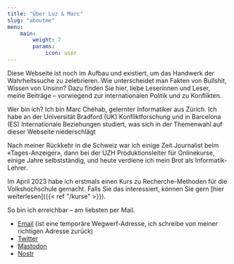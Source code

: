 ```yaml
---
title: "Über Luz & Marc"
slug: "aboutme"
menu:
    main:
        weight: 7
        params: 
            icon: user
---
```


Diese Webseite ist noch im Aufbau und existiert, um das Handwerk der Wahrheitssuche zu zelebrieren. Wie unterscheidet man Fakten von Bullshit, Wissen von Unsinn? Dazu finden Sie hier, liebe Leserinnen und Leser, meine Beiträge – vorwiegend zur internationalen Politik und zu Konflikten.

Wer bin ich? Ich bin Marc Chéhab, gelernter Informatiker aus Zürich. Ich habe an der Universität Bradford (UK) Konfliktforschung und in Barcelona (ES) Internationale Beziehungen studiert, was sich in der Themenwahl auf dieser Webseite niederschlägt

Nach meiner Rückkehr in die Schweiz war ich einige Zeit Journalist beim «Tages-Anzeiger», dann bei der UZH Produktionsleiter für Onlinekurse, einige Jahre selbstständig, und heute verdiene ich mein Brot als Informatik-Lehrer. 

Im April 2023 habe ich erstmals einen Kurs zu Recherche-Methoden für die Volkshochschule gemacht. Falls Sie das interessiert, können Sie gern [hier weiterlesen]({{< ref "/kurse" >}}).

So bin ich erreichbar – am liebsten per Mail.
* [Email](mailto:marcswegwerfemail@pm.me) (ist eine temporäre Wegwerf-Adresse, ich schreibe von meiner richtigen Adresse zurück)
* [Twitter](https://www.twitter.com/marcchehab/)
* [Mastodon](https://infosec.exchange/@marcchehab)
* [Nostr](https://iris.to/npub1ql5rx6pqga5xa9a90edml8hv0w5utxmt5nqz3nr8hruxe9v8hhkqvgjxck)
